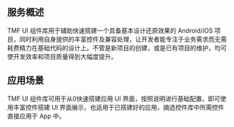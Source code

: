 ## 服务概述
TMF UI 组件库用于辅助快速搭建一个具备基本设计还原效果的 Android/iOS 项目，同时利用自身提供的丰富控件及兼容处理，让开发者能专注于业务需求而无需耗费精力在基础代码的设计上。不管是新项目的创建，或是已有项目的维护，均可使开发效率和项目质量得到大幅度提升。

## 应用场景
TMF UI 组件库可用于从0快速搭建应用 UI 界面，按照说明进行基础配置，即可使用丰富控件搭建 UI 界面展示，也适用于已搭建好的应用，摘选控件库中所需控件直接应用于 App 中。
